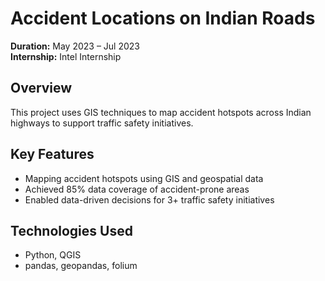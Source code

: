 # Accident Locations on Indian Roads

**Duration:** May 2023 – Jul 2023  
**Internship:** Intel Internship

## Overview
This project uses GIS techniques to map accident hotspots across Indian highways to support traffic safety initiatives.

## Key Features
- Mapping accident hotspots using GIS and geospatial data
- Achieved 85% data coverage of accident-prone areas
- Enabled data-driven decisions for 3+ traffic safety initiatives

## Technologies Used
- Python, QGIS
- pandas, geopandas, folium
